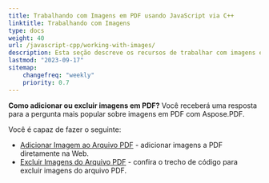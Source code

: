 ```yaml
---
title: Trabalhando com Imagens em PDF usando JavaScript via C++ 
linktitle: Trabalhando com Imagens
type: docs
weight: 40
url: /javascript-cpp/working-with-images/
description: Esta seção descreve os recursos de trabalhar com imagens em um arquivo PDF usando JavaScript via C++.
lastmod: "2023-09-17"
sitemap:
    changefreq: "weekly"
    priority: 0.7
---
```


**Como adicionar ou excluir imagens em PDF?** Você receberá uma resposta para a pergunta mais popular sobre imagens em PDF com Aspose.PDF.

Você é capaz de fazer o seguinte:

- [Adicionar Imagem ao Arquivo PDF](/pdf/javascript-cpp/add-image-to-pdf/) - adicionar imagens a PDF diretamente na Web.
- [Excluir Imagens do Arquivo PDF](/pdf/javascript-cpp/delete-images-from-pdf-file/) - confira o trecho de código para excluir imagens do arquivo PDF.